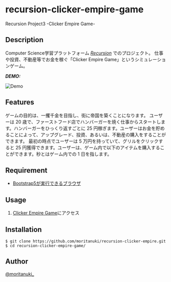 # recursion-clicker-empire-game
Recursion Project3 -Clicker Empire Game-

## Description
 
Computer Science学習プラットフォーム [*Recursion*](https://recursionist.io/) でのプロジェクト。
仕事や投資、不動産等でお金を稼ぐ「Clicker Empire Game」というシミュレーションゲーム。
 
***DEMO:***
 
![Demo](https://raw.github.com/wiki/moritanuki/recursion-clicker-empire/images/clicker-empire-game_demo.gif)
 
## Features
 
ゲームの目的は、一攫千金を目指し、街に帝国を築くことになります。
ユーザーは 20 歳で、ファーストフード店でハンバーガーを焼く仕事からスタートします。ハンバーガーをひっくり返すごとに 25 円稼ぎます。ユーザーはお金を貯めることによって、アップグレード、投資、あるいは、不動産の購入をすることができます。
最初の時点でユーザーは 5 万円を持っていて、グリルをクリックすると 25 円獲得できます。ユーザーは、ゲーム内で以下のアイテムを購入することができます。秒とはゲーム内での 1 日を指します。
 
## Requirement
 
- [Bootstrap5が実行できるブラウザ](https://github.com/twbs/bootstrap/blob/v5.0.0-beta1/.browserslistrc)
 
## Usage
 
1. [Clicker Empire Game](https://moritanuki.github.io/recursion-clicker-empire/)にアクセス
 
## Installation
 
```
$ git clone https://github.com/moritanuki/recursion-clicker-empire.git
$ cd recursion-clicker-empire-game/
```
 
## Author
 
[@moritanuki_](https://twitter.com/moritanuki_)